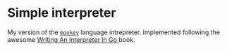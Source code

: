 # Simple interpreter

My version of the [`monkey`](https://interpreterbook.com/#the-monkey-programming-language) language intrepreter. Implemented following the awesome [Writing An Interpreter In Go
](https://interpreterbook.com) book.
